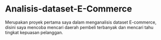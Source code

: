 # Analisis-dataset-E-Commerce
Merupakan proyek pertama saya dalam menganalisis dataset E-commerce, disini saya mencoba mencari daerah pembeli terbanyak dan mencari tahu tingkat kepuasan pelanggan.
